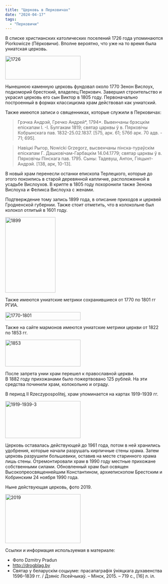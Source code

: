 ```yaml
---
title: "Церковь в Перковичах"
date: "2024-04-17"
tags: 
  - "Перковичи"
---
```


В списке христианских католических поселений 1726 года упоминаются Piorkowicze (Пёрковичи). Вполне вероятно, что уже на то время была униатская церковь.

<a data-flickr-embed="true" href="https://www.flickr.com/photos/98644112@N04/53659118972/in/dateposted-public/" title="1726"><img src="https://live.staticflickr.com/65535/53659118972_02b6d37d63_m.jpg" width="240" height="75" alt="1726"/></a><script async src="//embedr.flickr.com/assets/client-code.js" charset="utf-8"></script>

Нынешнюю каменную церковь фундовал около 1770 Зенон Вислоух, подкоморий брестский, владелец Перкович. Завершил строительство и украсил церковь его сын Виктор в 1805 году. Первоначально построенный в формах классицизма храм действовал как униатский.

Также имеются записи о священниках, которые служили в Перковичах:

> Грэчка Андрэй, Гречко Андрей\*, 1794\*. Вывенчаны брэсцкiм епiскапам I. -I. Булгакам 1819; святар царквы ў в. Пярковiчы Кобрынскага пав. 1832-25.02.1837. \[575, арк. 61; 576б арк. 70 адв. - 71; 695\].

> Навiцкi Рыгор, Nowicki Grzegorz, высвенчаны пiнска-тураўскiм епiскапам Г. Дашковiчам-Гарбацкiм 14.04.1779; святар царквы ў в. Пярковiчы Пiнскага пав. 1795. Сыны: Тадевуш, Антон, Гiяцынт-Андрэй. \[138, арк, 10-13\].

В новый храм перенесли останки епископа Терлецкого, которые до этого покоились в старой деревянной капличке, расположенной в усадьбе Вислоухов. В крипте в 1805 году похоронили также Зенона Вислоуха и Феликса Вислоуха с женами.

Подтверждение тому запись 1899 года, в описание приходов и церквей Гродненской губернии. Также стоит отметить, что в колокольне был колокол отлитый в 1601 году.

<a data-flickr-embed="true" href="https://www.flickr.com/photos/98644112@N04/53659980421/in/dateposted-public/" title="1899"><img src="https://live.staticflickr.com/65535/53659980421_2cda902805_m.jpg" width="160" height="240" alt="1899"/></a><script async src="//embedr.flickr.com/assets/client-code.js" charset="utf-8"></script>

Также имеются униатские метрики сохранившиеся от 1770 по 1801 гг РГИА.

<a data-flickr-embed="true" href="https://www.flickr.com/photos/98644112@N04/53659119412/in/dateposted-public/" title="1770-1801"><img src="https://live.staticflickr.com/65535/53659119412_caa1aaaebf_m.jpg" width="240" height="26" alt="1770-1801"/></a><script async src="//embedr.flickr.com/assets/client-code.js" charset="utf-8"></script>

Также на сайте мармонов имеются униатские метрики церкви от 1822 по 1853 гг.

<a data-flickr-embed="true" href="https://www.flickr.com/photos/98644112@N04/53660448260/in/dateposted-public/" title="1853"><img src="https://live.staticflickr.com/65535/53660448260_e8556abeda_m.jpg" width="240" height="85" alt="1853"/></a><script async src="//embedr.flickr.com/assets/client-code.js" charset="utf-8"></script>

После запрета унии храм перешел к православной церкви.  
В 1882 году прихожанами было пожертвовано 125 рублей. На эти средства починили храм, колокольню и ограду.

В период II Rzeczypospolitej, храм упоминается на картах 1919-1939 гг.

<a data-flickr-embed="true" href="https://www.flickr.com/photos/98644112@N04/53660205298/in/dateposted-public/" title="1919-1939-3"><img src="https://live.staticflickr.com/65535/53660205298_e596a3fcf5_m.jpg" width="240" height="118" alt="1919-1939-3"/></a><script async src="//embedr.flickr.com/assets/client-code.js" charset="utf-8"></script>

Церковь оставалась действующей до 1961 года, потом в ней хранились удобрения, которые начали разрушать кирпичные стены храма. Затем церковь разрушили большевики, оставив на месте старинного храма лишь стены. Отремонтировали храм в 1990 году местные прихожане собственными силами. Обновленный храм был освящен Высокопреосвященнейшим Константином, архиепископом Брестским и Кобринским 24 ноября 1990 года.

Ныне действующая церковь, фото 2019.

<a data-flickr-embed="true" href="https://www.flickr.com/photos/98644112@N04/53660448710/in/dateposted-public/" title="2019"><img src="https://live.staticflickr.com/65535/53660448710_dab43ff385_m.jpg" width="240" height="156" alt="2019"/></a><script async src="//embedr.flickr.com/assets/client-code.js" charset="utf-8"></script>

Ссылки и информация используемая в материале:

- Фото Dzmitry Pradun
- http://drogblag.by
- Святар у беларускім соцыуме: прасапаграфія ўніяцкага духавенства 1596–1839 гг. / Дзяніс Лісейчыкаў. – Мінск, 2015. – 719 с., \[16\] л. іл.

